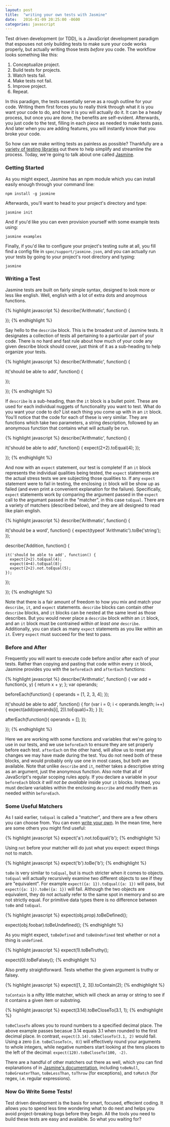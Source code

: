 ```yaml
---
layout: post
title:  "writing your own tests with Jasmine"
date:   2016-01-09 20:25:00 -0600
categories: javascript
---
```

Test driven development (or TDD), is a JavaScript development paradigm that espouses not only building tests to make sure your code works properly, but actually writing those tests *before* you code. The workflow looks something like this:

1. Conceptualize project.
2. Build tests for projects.
3. Watch tests fail.
4. Make tests not fail.
5. Improve project.
6. Repeat.

In this paradigm, the tests essentially serve as a rough outline for your code. Writing them first forces you to really think through what it is you want your code to do, and how it is you will actually do it. It can be a heady process, but once you are done, the benefits are self-evident. Afterwards, you just code to the test, filling in each piece as needed to make tests pass. And later when you are adding features, you will instantly know that you broke your code.

So how can we make writing tests as painless as possible? Thankfully are a [variety of testing libraries](http://www.creativebloq.com/javascript/essential-javascript-top-five-testing-libraries-10126048) out there to help simplify and streamline the process. Today, we're going to talk about one called [Jasmine](http://jasmine.github.io/).

### Getting Started
As you might expect, Jasmine has an npm module which you can install easily enough through your command line: 

```
npm install -g jasmine
```

Afterwards, you'll want to head to your project's directory and type:

```
jasmine init
```

And if you'd like you can even provision yourself with some example tests using:

```
jasmine examples
```

Finally, if you'd like to configure your project's testing suite at all, you fill find a config file in `spec/support/jasmine.json`, and you can actually run your tests by going to your project's root directory and typing:

```
jasmine
```

### Writing a Test
Jasmine tests are built on fairly simple syntax, designed to look more or less like english. Well, english with a lot of extra dots and anoymous functions.

{% highlight javascript %}
describe('Arithmatic', function() {
	
});
{% endhighlight %}

Say hello to the `describe` block. This is the broadest unit of Jasmine tests. It designates a collection of tests all pertaining to a particular part of your code. There is no hard and fast rule about how much of your code any given describe block should cover, just think of it as a sub-heading to help organize your tests.

{% highlight javascript %}
describe('Arithmatic', function() {
	
  it('should be able to add', function() {
		
  });
	
});
{% endhighlight %}

If `describe` is a sub-heading, than the `it` block is a bullet point. These are used for each individual nuggets of functionality you want to test. What do you want your code to do? List each thing you come up with in an `it` block. You'll notice that the code for each of these is very similar. They are functions which take two parameters, a string description, followed by an anonymous function that contains what will actually be run.

{% highlight javascript %}
describe('Arithmatic', function() {
	
  it('should be able to add', function() {
    expect(2+2).toEqual(4);
  });
	
});
{% endhighlight %}

And now with an `expect` statement, our test is complete! If an `it` block represents the individual qualities being tested, the `expect` statements are the actual stress tests we are subjecting those qualities to. If any `expect` statement were to fail in testing, the enclosing `it` block will be show up as failed (and even print a convenient explanation for the failure). Specifically, `expect` statements work by comparing the argument passed in the `expect` call to the argumant passed in the "matcher", in this case `toEqual`. There are a variety of matchers (described below), and they are all designed to read like plain english.

{% highlight javascript %}
describe('Arithmatic', function() {
	
  it('should be a word', function() {
    expect(typeof 'Arithmatic').toBe('string');
  });
	
  describe('Addition, function() {
		
    it('should be able to add', function() {
      expect(2+2).toEqual(4);
      expect(4+4).toEqual(8);
      expect(2+2).not.toEqual(5);
    });
	
  });
	
});
{% endhighlight %}

Note that there is a fair amount of freedom to how you mix and match your `describe`, `it`, and `expect` statements. `describe` blocks can contain other `describe` blocks, and `it` blocks can be nested at the same level as those describes. But you would never place a `describe` block *within* an `it` block, and an `it` block must be contrained within *at least one* `describe`. Additionally, you can stack as many `expect` statements as you like within an `it`. Every `expect` must succeed for the test to pass.

### Before and After
Frequently you will want to execute code before and/or after each of your tests. Rather than copying and pasting that code within every `it` block, Jasmine provides you with the `beforeEach` and `afterEach` functions:

{% highlight javascript %}
describe('Arithmatic', function() {
  var add = function(x, y) {
    return x + y;
  };
  var operands;
	
  beforeEach(function() {
    operands = [1, 2, 3, 4];
  });
	
  it('should be able to add', function() {
    for (var i = 0; i < operands.length; i++) {
      expect(add(operands[i], 2)).toEqual(i+3);
    }
  });
	
  afterEach(function(){
    operands = [];
  });
	
});
{% endhighlight %}

Here we are working with some functions and variables that we're going to use in our tests, and we use `beforeEach` to ensure they are set properly before each test. `afterEach` on the other hand, will allow us to reset any changes we may have made during the test. You do not need both of these blocks, and would probably only use one in most cases, but both are available. Note that unlike `describe` and `it`, neither takes a descriptive string as an argument, just the anonymous function. Also note that all of JavaScript's regular scoping rules apply. If you declare a variable in your `beforeEach` block *it will not be available* inside your `it` blocks. Instead, you must declare variables within the enclosing `describe` and modify them as needed within `beforeEach`.

### Some Useful Matchers

As I said earlier, `toEqual` is called a "matcher", and there are a few others you can choose from. You can even [write your own](https://blog.pivotal.io/labs/labs/writing-beautiful-specs-jasmine-custom-matchers). In the mean time, here are some others you might find useful:

{% highlight javascript %}
expect('a').not.toEqual('b');
{% endhighlight %}

Using `not` before your matcher will do just what you expect: expect things not to match.

{% highlight javascript %}
expect('b').toBe('b');
{% endhighlight %}

`toBe` is very similar to `toEqual`, but is much stricter when it comes to objects. `toEqual` will actually recursively examine two different objects to see if they are "equivalent". For example `expect({a: 1}).toEqual({a: 1})` will pass, but `expect({a: 1}).toBe({a: 1})` will fail. Although the two objects are equivalent, they do not actually refer to the same spot in memory and so are not strictly equal. For primitive data types there is no difference between `toBe` and `toEqual`.

{% highlight javascript %}
expect(obj.prop).toBeDefined();

expect(obj.foobar).toBeUndefined();
{% endhighlight %}

As you might expect, `toBeDefined` and `toBeUndefined` test whether or not a thing is `undefined`.

{% highlight javascript %}
expect(1).toBeTruthy();

expect(0).toBeFalsey();
{% endhighlight %}

Also pretty straightforward. Tests whether the given argument is truthy or falsey.

{% highlight javascript %}
expect([1, 2, 3]).toContain(2);
{% endhighlight %}

`toContain` is a nifty little matcher, which will check an array or string to see if it contains a given item or substring.

{% highlight javascript %}
expect(3.14).toBeCloseTo(3.1, 1);
{% endhighlight %}

`toBeCloseTo` allows you to round numbers to a specified decimal place. The above example passes becasue 3.14 equals 3.1 when rounded to the first decimal place. In contrast, `expect(3.14).toBeCloseTo(3.1, 2)` would fail. Using a zero (i.e. `toBeCloseTo(n, 0)`) will effectively round your arguments to whole integers, while negative numbers start looking at the tens places to the left of the decimal: `expect(120).toBeCloseTo(100, -2)`.

There are a handful of other matchers out there as well, which you can find explanations of in [Jasmine's documentation](http://jasmine.github.io/), including `toBeNull`, `toBeGreaterThan`, `toBeLessThan`, `toThrow` (for exceptions), and `toMatch` (for regex, i.e. regular expressions).

### Now Go Write Some Tests!
Test driven development is the basis for smart, focused, effecient coding. It allows you to spend less time wondering what to do next and helps you avoid project-breaking bugs before they begin. All the tools you need to build these tests are easy and available. So what you waiting for?
